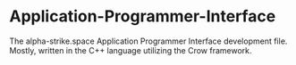 # Application-Programmer-Interface
The alpha-strike.space Application Programmer Interface development file. Mostly, written in the C++ language utilizing the Crow framework.
